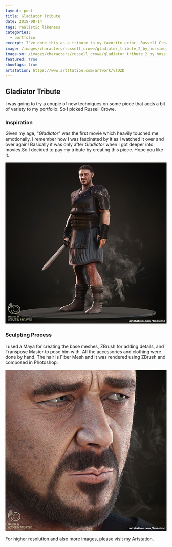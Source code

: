 ```yaml
---
layout: post
title: Gladiator Tribute
date: 2018-08-14
tags: realistic likeness
categories:
  - portfolio
excerpt: I've done this as a tribute to my favorite actor, Russell Crowe and also one of my favorite movies, Gladiator.
image: /images/characters/russell_crowe/gladiator_tribute_2_by_hossimo_square.jpg
image-sm: /images/characters/russell_crowe/gladiator_tribute_2_by_hossimo_square.jpg
featured: true
showtags: true
artstation: https://www.artstation.com/artwork/vlQZD
---
```

## Gladiator Tribute


I was going to try a couple of new techniques on some piece that adds a bit of variety to my portfolio. So I picked Russell Crowe.


### Inspiration

Given my age, "*Gladiator*" was the first movie which heavily touched me emotionally. I remember how I was fascinated by it as I watched it over and over again! Basically it was only after *Gladiator* when I got deeper into movies.So I decided to pay my tribute by creating this piece.
Hope you like it.
	
  <img src="/images/characters/russell_crowe/gladiator_tribute_1_by_hossimo_square.jpg" alt="gladiator_tribute_1_by_hossimo_square" class="responsive">

### Sculpting Process

I used a Maya for creating the base meshes, ZBrush for adding details, and Transpose Master to pose him with.
All the accessories and clothing were done by hand.
The hair is Fiber Mesh and It was rendered using ZBrush and composed in Photoshop.


<img src="/images/characters/russell_crowe/gladiator_tribute_3_by_hossimo_square.jpg" alt="gladiator_tribute_3_by_hossimo_square" class="responsive">




For higher resolution and also more images, please visit my Artstation.